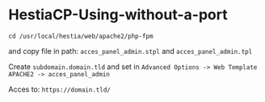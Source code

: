 # HestiaCP-Using-without-a-port

`cd /usr/local/hestia/web/apache2/php-fpm`

and copy file in path: `acces_panel_admin.stpl` and `acces_panel_admin.tpl` 

Create `subdomain.domain.tld` and set in `Advanced Options -> Web Template APACHE2 -> acces_panel_admin`

Acces to: `https://domain.tld/`
